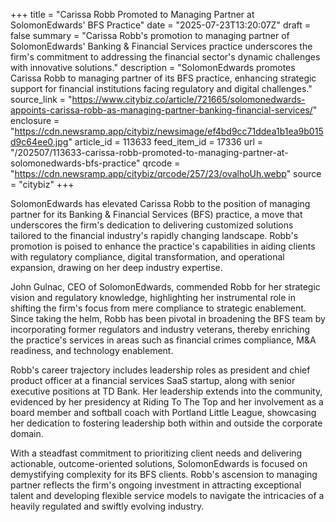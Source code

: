 +++
title = "Carissa Robb Promoted to Managing Partner at SolomonEdwards' BFS Practice"
date = "2025-07-23T13:20:07Z"
draft = false
summary = "Carissa Robb's promotion to managing partner of SolomonEdwards' Banking & Financial Services practice underscores the firm's commitment to addressing the financial sector's dynamic challenges with innovative solutions."
description = "SolomonEdwards promotes Carissa Robb to managing partner of its BFS practice, enhancing strategic support for financial institutions facing regulatory and digital challenges."
source_link = "https://www.citybiz.co/article/721665/solomonedwards-appoints-carissa-robb-as-managing-partner-banking-financial-services/"
enclosure = "https://cdn.newsramp.app/citybiz/newsimage/ef4bd9cc71ddea1b1ea9b015d9c64ee0.jpg"
article_id = 113633
feed_item_id = 17336
url = "/202507/113633-carissa-robb-promoted-to-managing-partner-at-solomonedwards-bfs-practice"
qrcode = "https://cdn.newsramp.app/citybiz/qrcode/257/23/ovalhoUh.webp"
source = "citybiz"
+++

<p>SolomonEdwards has elevated Carissa Robb to the position of managing partner for its Banking & Financial Services (BFS) practice, a move that underscores the firm's dedication to delivering customized solutions tailored to the financial industry's rapidly changing landscape. Robb's promotion is poised to enhance the practice's capabilities in aiding clients with regulatory compliance, digital transformation, and operational expansion, drawing on her deep industry expertise.</p><p>John Gulnac, CEO of SolomonEdwards, commended Robb for her strategic vision and regulatory knowledge, highlighting her instrumental role in shifting the firm's focus from mere compliance to strategic enablement. Since taking the helm, Robb has been pivotal in broadening the BFS team by incorporating former regulators and industry veterans, thereby enriching the practice's services in areas such as financial crimes compliance, M&A readiness, and technology enablement.</p><p>Robb's career trajectory includes leadership roles as president and chief product officer at a financial services SaaS startup, along with senior executive positions at TD Bank. Her leadership extends into the community, evidenced by her presidency at Riding To The Top and her involvement as a board member and softball coach with Portland Little League, showcasing her dedication to fostering leadership both within and outside the corporate domain.</p><p>With a steadfast commitment to prioritizing client needs and delivering actionable, outcome-oriented solutions, SolomonEdwards is focused on demystifying complexity for its BFS clients. Robb's ascension to managing partner reflects the firm's ongoing investment in attracting exceptional talent and developing flexible service models to navigate the intricacies of a heavily regulated and swiftly evolving industry.</p>